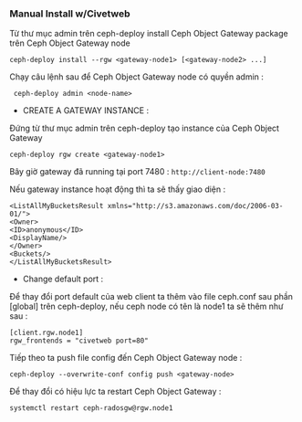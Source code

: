 ### Manual Install w/Civetweb

Từ thư mục admin trên ceph-deploy install Ceph Object Gateway package trên Ceph Object Gateway node

``ceph-deploy install --rgw <gateway-node1> [<gateway-node2> ...]``

Chạy câu lệnh sau để Ceph Object Gateway node có quyền admin : 

`` ceph-deploy admin <node-name>``

- CREATE A GATEWAY INSTANCE :

Đứng từ thư mục admin trên ceph-deploy tạo instance của Ceph Object Gateway 

``ceph-deploy rgw create <gateway-node1>``

Bây giờ gateway đã running tại port 7480 : ``http://client-node:7480``

Nếu gateway instance hoạt động thì ta sẽ thấy giao diện : 

```
<ListAllMyBucketsResult xmlns="http://s3.amazonaws.com/doc/2006-03-01/">
<Owner>
<ID>anonymous</ID>
<DisplayName/>
</Owner>
<Buckets/>
</ListAllMyBucketsResult>
```

- Change default port :

Để thay đổi port default của web client ta thêm vào file ceph.conf sau phần [global] trên ceph-deploy, nếu ceph node có tên là node1 ta sẽ thêm như sau : 

```
[client.rgw.node1]
rgw_frontends = "civetweb port=80"
```

Tiếp theo ta push file config đến Ceph Object Gateway node :

``ceph-deploy --overwrite-conf config push <gateway-node>``

Để thay đổi có hiệu lực ta restart Ceph Object Gateway : 

``systemctl restart ceph-radosgw@rgw.node1``

